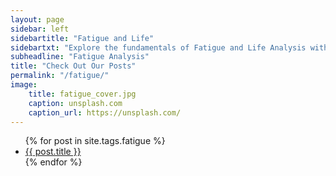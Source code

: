 ```yaml
---
layout: page
sidebar: left
sidebartitle: "Fatigue and Life"
sidebartxt: "Explore the fundamentals of Fatigue and Life Analysis with our collection of articles covering the complexities of fatigue and life analysis, providing a comprehensive exploration of various life methodologies, the experimental process, and the foundational principles of plasticity. Additionally, basics of stress and fatigue analysis approaches applied in common commercial software are explained, with practical examples. Emphasis is placed on the limitations of these methodologies to explain the discrepancies between theoretical predictions and real-world behavior, thereby enhancing the reliability and accuracy of engineering designs."
subheadline: "Fatigue Analysis"
title: "Check Out Our Posts"
permalink: "/fatigue/"
image:
    title: fatigue_cover.jpg
    caption: unsplash.com
    caption_url: https://unsplash.com/
---
```

<ul>
    {% for post in site.tags.fatigue %}
    <li><a href="{{ site.url }}{{ site.baseurl }}{{ post.url }}">{{ post.title }}</a></li>
    {% endfor %}
</ul>